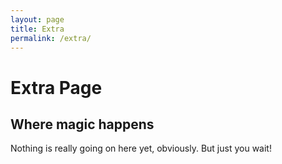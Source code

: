 ```yaml
---
layout: page
title: Extra
permalink: /extra/
---
```


# Extra Page
## Where magic happens

Nothing is really going on here yet, obviously. But just you wait!
